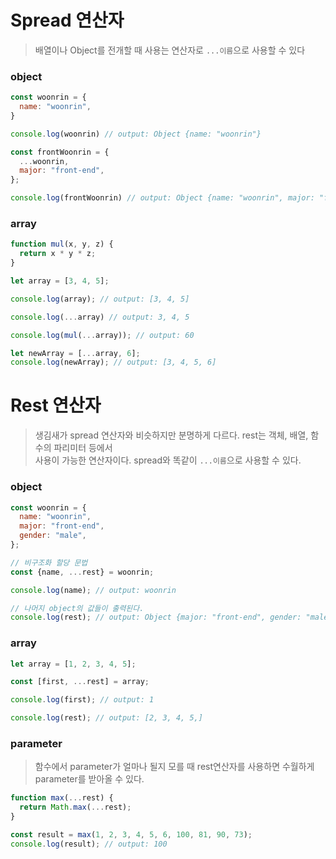 # Spread 연산자
> 배열이나 Object를 전개할 때 사용는 연산자로 `...이름`으로 사용할 수 있다

### object
```javascript
const woonrin = {
  name: "woonrin",
}

console.log(woonrin) // output: Object {name: "woonrin"}

const frontWoonrin = {
  ...woonrin,
  major: "front-end",
};

console.log(frontWoonrin) // output: Object {name: "woonrin", major: "front-end"}
```

### array
```javascript
function mul(x, y, z) {
  return x * y * z;
}

let array = [3, 4, 5];

console.log(array); // output: [3, 4, 5]

console.log(...array) // output: 3, 4, 5

console.log(mul(...array)); // output: 60

let newArray = [...array, 6];
console.log(newArray); // output: [3, 4, 5, 6]
```

# Rest 연산자
> 생김새가 spread 연산자와 비슷하지만  분명하게 다르다. rest는 객체, 배열, 함수의 파리미터 등에서  
> 사용이 가능한 연산자이다. spread와 똑같이 `...이름`으로 사용할 수 있다.

### object
```javascript
const woonrin = {
  name: "woonrin",
  major: "front-end",
  gender: "male",
};

// 비구조화 할당 문법
const {name, ...rest} = woonrin;

console.log(name); // output: woonrin

// 나머지 object의 값들이 출력된다.
console.log(rest); // output: Object {major: "front-end", gender: "male"}
```

### array
```javascript
let array = [1, 2, 3, 4, 5];

const [first, ...rest] = array;

console.log(first); // output: 1

console.log(rest); // output: [2, 3, 4, 5,]
```

### parameter
> 함수에서 parameter가 얼마나 될지 모를 때 rest연산자를 사용하면 수월하게 parameter를 받아올 수 있다.
```javascript
function max(...rest) {
  return Math.max(...rest);
}

const result = max(1, 2, 3, 4, 5, 6, 100, 81, 90, 73);
console.log(result); // output: 100
```

